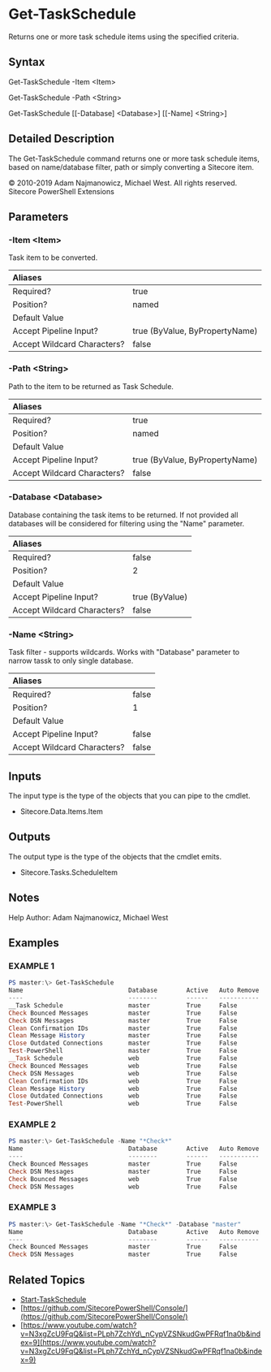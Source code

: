 # Get-TaskSchedule

Returns one or more task schedule items using the specified criteria.

## Syntax

Get-TaskSchedule -Item &lt;Item&gt;

Get-TaskSchedule -Path &lt;String&gt;

Get-TaskSchedule \[\[-Database\] &lt;Database&gt;\] \[\[-Name\] &lt;String&gt;\]

## Detailed Description

The Get-TaskSchedule command returns one or more task schedule items, based on name/database filter, path or simply converting a Sitecore item.

© 2010-2019 Adam Najmanowicz, Michael West. All rights reserved. Sitecore PowerShell Extensions

## Parameters

### -Item  &lt;Item&gt;

Task item to be converted.

| Aliases |  |
| :--- | :--- |
| Required? | true |
| Position? | named |
| Default Value |  |
| Accept Pipeline Input? | true \(ByValue, ByPropertyName\) |
| Accept Wildcard Characters? | false |

### -Path  &lt;String&gt;

Path to the item to be returned as Task Schedule.

| Aliases |  |
| :--- | :--- |
| Required? | true |
| Position? | named |
| Default Value |  |
| Accept Pipeline Input? | true \(ByValue, ByPropertyName\) |
| Accept Wildcard Characters? | false |

### -Database  &lt;Database&gt;

Database containing the task items to be returned. If not provided all databases will be considered for filtering using the "Name" parameter.

| Aliases |  |
| :--- | :--- |
| Required? | false |
| Position? | 2 |
| Default Value |  |
| Accept Pipeline Input? | true \(ByValue\) |
| Accept Wildcard Characters? | false |

### -Name  &lt;String&gt;

Task filter - supports wildcards. Works with "Database" parameter to narrow tassk to only single database.

| Aliases |  |
| :--- | :--- |
| Required? | false |
| Position? | 1 |
| Default Value |  |
| Accept Pipeline Input? | false |
| Accept Wildcard Characters? | false |

## Inputs

The input type is the type of the objects that you can pipe to the cmdlet.

* Sitecore.Data.Items.Item 

## Outputs

The output type is the type of the objects that the cmdlet emits.

* Sitecore.Tasks.ScheduleItem 

## Notes

Help Author: Adam Najmanowicz, Michael West

## Examples

### EXAMPLE 1

```powershell
PS master:\> Get-TaskSchedule
Name                             Database        Active   Auto Remove  Is Due   Expired  Completed    Last Run               Next Run
----                             --------        ------   -----------  ------   -------  ---------    --------               --------
__Task Schedule                  master          True     False        True     False    False        0001-01-01 00:00:00    0001-01-01 00:00:00
Check Bounced Messages           master          True     False        False    False    False        2014-07-29 10:18:43    2014-07-29 22:48:43
Check DSN Messages               master          True     False        False    False    False        2014-07-29 10:19:18    2014-07-29 22:49:18
Clean Confirmation IDs           master          True     False        False    False    False        2014-07-28 22:14:30    2014-07-31 02:14:30
Clean Message History            master          True     False        False    False    False        2014-07-29 10:19:18    2014-07-29 22:49:18
Close Outdated Connections       master          True     False        False    False    False        2014-07-29 12:30:22    2014-07-29 13:30:22
Test-PowerShell                  master          True     False        False    False    False        2014-07-28 14:30:06    2014-08-01 17:32:07
__Task Schedule                  web             True     False        True     False    False        0001-01-01 00:00:00    0001-01-01 00:00:00
Check Bounced Messages           web             True     False        True     False    False        2013-11-04 08:36:22    2013-11-04 21:06:22
Check DSN Messages               web             True     False        True     False    False        2013-11-04 08:36:22    2013-11-04 21:06:22
Clean Confirmation IDs           web             True     False        False    False    False        2013-11-04 08:36:22    2013-11-04 21:36:22
Clean Message History            web             True     False        True     False    False        2013-11-04 08:36:22    2013-11-04 21:06:22
Close Outdated Connections       web             True     False        True     False    False        2013-11-04 09:36:23    2013-11-04 10:36:23
Test-PowerShell                  web             True     False        True     False    False        2013-11-04 09:46:29    2013-11-04 09:46:30
```

### EXAMPLE 2

```powershell
PS master:\> Get-TaskSchedule -Name "*Check*"
Name                             Database        Active   Auto Remove  Is Due   Expired  Completed    Last Run               Next Run
----                             --------        ------   -----------  ------   -------  ---------    --------               --------
Check Bounced Messages           master          True     False        False    False    False        2014-07-29 10:18:43    2014-07-29 22:48:43
Check DSN Messages               master          True     False        False    False    False        2014-07-29 10:19:18    2014-07-29 22:49:18
Check Bounced Messages           web             True     False        True     False    False        2013-11-04 08:36:22    2013-11-04 21:06:22
Check DSN Messages               web             True     False        True     False    False        2013-11-04 08:36:22    2013-11-04 21:06:22
```

### EXAMPLE 3

```powershell
PS master:\> Get-TaskSchedule -Name "*Check*" -Database "master"
Name                             Database        Active   Auto Remove  Is Due   Expired  Completed    Last Run               Next Run
----                             --------        ------   -----------  ------   -------  ---------    --------               --------
Check Bounced Messages           master          True     False        False    False    False        2014-07-29 10:18:43    2014-07-29 22:48:43
Check DSN Messages               master          True     False        False    False    False        2014-07-29 10:19:18    2014-07-29 22:49:18
```

## Related Topics

* [Start-TaskSchedule](start-taskschedule.md)
* [https://github.com/SitecorePowerShell/Console/](https://github.com/SitecorePowerShell/Console/) 
* [https://www.youtube.com/watch?v=N3xgZcU9FqQ&list=PLph7ZchYd\_nCypVZSNkudGwPFRqf1na0b&index=9](https://www.youtube.com/watch?v=N3xgZcU9FqQ&list=PLph7ZchYd_nCypVZSNkudGwPFRqf1na0b&index=9) 

